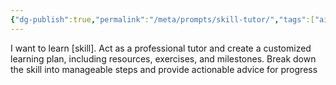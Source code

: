 ```yaml
---
{"dg-publish":true,"permalink":"/meta/prompts/skill-tutor/","tags":["ai","prompt","🔧_Technology"],"updated":"2025-10-18T23:17:42.337-07:00"}
---
```


I want to learn [skill]. Act as a professional tutor and create a customized learning plan, including resources, exercises, and milestones. Break down the skill into manageable steps and provide actionable advice for progress